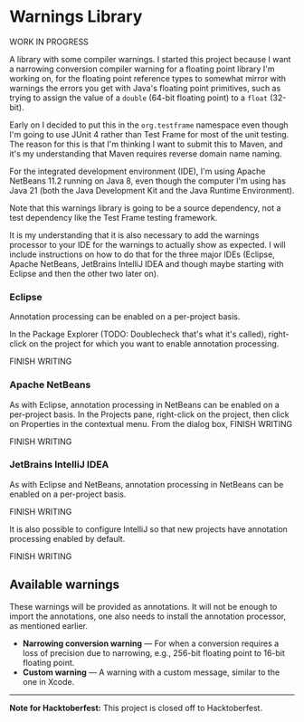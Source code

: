 # Warnings Library

WORK IN PROGRESS

A library with some compiler warnings. I started this project because I want a 
narrowing conversion compiler warning for a floating point library I'm working 
on, for the floating point reference types to somewhat mirror with warnings the 
errors you get with Java's floating point primitives, such as trying to assign 
the value of a `double` (64-bit floating point) to a `float` (32-bit).

Early on I decided to put this in the `org.testframe` namespace even though I'm 
going to use JUnit 4 rather than Test Frame for most of the unit testing. The 
reason for this is that I'm thinking I want to submit this to Maven, and it's my 
understanding that Maven requires reverse domain name naming.

For the integrated development environment (IDE), I'm using Apache NetBeans 11.2 
running on Java 8, even though the computer I'm using has Java 21 (both the Java 
Development Kit and the Java Runtime Environment).

Note that this warnings library is going to be a source dependency, not a test 
dependency like the Test Frame testing framework.

It is my understanding that it is also necessary to add the warnings processor 
to your IDE for the warnings to actually show as expected. I will include 
instructions on how to do that for the three major IDEs (Eclipse, Apache 
NetBeans, JetBrains IntelliJ IDEA and though maybe starting with Eclipse and 
then the other two later on).

### Eclipse

Annotation processing can be enabled on a per-project basis.

In the Package Explorer (TODO: Doublecheck that's what it's called), right-click 
on the project for which you want to enable annotation processing.

FINISH WRITING

### Apache NetBeans

As with Eclipse, annotation processing in NetBeans can be enabled on a 
per-project basis. In the Projects pane, right-click on the project, then click 
on Properties in the contextual menu. From the dialog box, FINISH WRITING

FINISH WRITING

### JetBrains IntelliJ IDEA

As with Eclipse and NetBeans, annotation processing in NetBeans can be enabled 
on a per-project basis. 

FINISH WRITING

It is also possible to configure IntelliJ so that new projects have annotation 
processing enabled by default.

FINISH WRITING

## Available warnings

These warnings will be provided as annotations. It will not be enough to import 
the annotations, one also needs to install the annotation processor, as 
mentioned earlier.

* **Narrowing conversion warning** &mdash; For when a conversion requires a loss 
of precision due to narrowing, e.g., 256-bit floating point to 16-bit floating 
point.
* **Custom warning** &mdash; A warning with a custom message, similar to the one 
in Xcode.

----

**Note for Hacktoberfest:** This project is closed off to Hacktoberfest.
